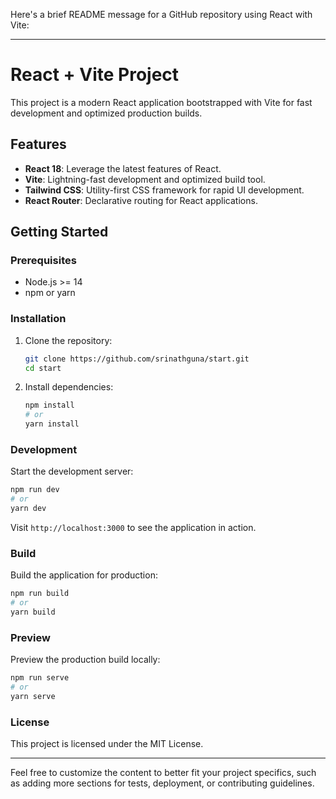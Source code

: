 Here's a brief README message for a GitHub repository using React with Vite:

---

# React + Vite Project

This project is a modern React application bootstrapped with Vite for fast development and optimized production builds.

## Features

- **React 18**: Leverage the latest features of React.
- **Vite**: Lightning-fast development and optimized build tool.
- **Tailwind CSS**: Utility-first CSS framework for rapid UI development.
- **React Router**: Declarative routing for React applications.

## Getting Started

### Prerequisites

- Node.js >= 14
- npm or yarn

### Installation

1. Clone the repository:

   ```bash
   git clone https://github.com/srinathguna/start.git
   cd start
   ```

2. Install dependencies:

   ```bash
   npm install
   # or
   yarn install
   ```

### Development

Start the development server:

```bash
npm run dev
# or
yarn dev
```

Visit `http://localhost:3000` to see the application in action.

### Build

Build the application for production:

```bash
npm run build
# or
yarn build
```

### Preview

Preview the production build locally:

```bash
npm run serve
# or
yarn serve
```

### License

This project is licensed under the MIT License.

---

Feel free to customize the content to better fit your project specifics, such as adding more sections for tests, deployment, or contributing guidelines.
